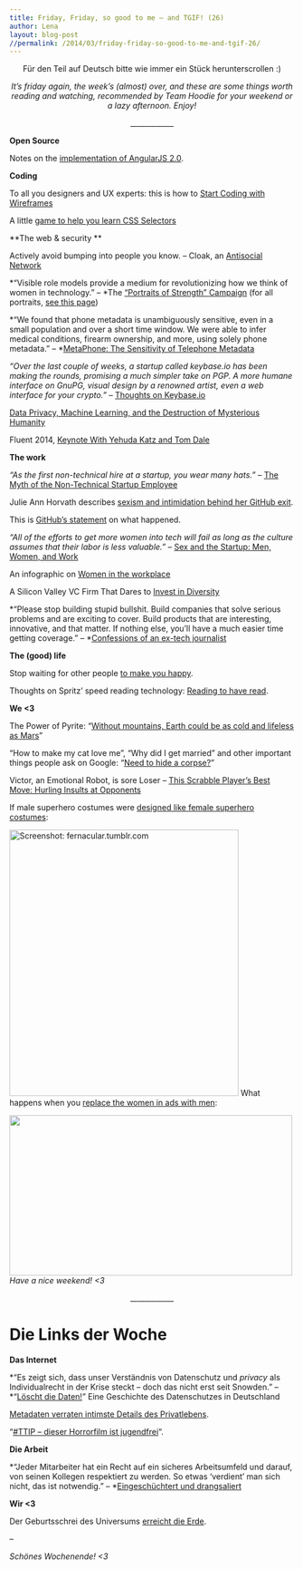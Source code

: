 ```yaml
---
title: Friday, Friday, so good to me – and TGIF! (26)
author: Lena
layout: blog-post
//permalink: /2014/03/friday-friday-so-good-to-me-and-tgif-26/
---
```

<p style="text-align: center;">
  Für den Teil auf Deutsch bitte wie immer ein Stück herunterscrollen :)
</p>

<p style="text-align: center;">
  <em>It’s friday again, the week’s (almost) over, and these are some things worth reading and watching, recommended by Team Hoodie for your weekend or a lazy afternoon. Enjoy!</em>
</p>

<p style="text-align: center;">
  ____________
</p>

**Open Source**

Notes on the [implementation of AngularJS 2.0][1].

**Coding**

To all you designers and UX experts: this is how to [Start Coding with Wireframes][2]

A little [game to help you learn CSS Selectors][3]

**The web & security
**

Actively avoid bumping into people you know. – Cloak, an [Antisocial Network][4]

*&#8220;Visible role models provide a medium for revolutionizing how we think of women in technology.&#8221; – *The [&#8220;Portraits of Strength&#8221; Campaign][5] (for all portraits, [see this page][6])

*&#8220;We found that phone metadata is unambiguously sensitive, even in a small population and over a short time window. We were able to infer medical conditions, firearm ownership, and more, using solely phone metadata.&#8221; – *<a title="Permalink to MetaPhone: The Sensitivity of Telephone Metadata" href="http://webpolicy.org/2014/03/12/metaphone-the-sensitivity-of-telephone-metadata/" rel="bookmark">MetaPhone: The Sensitivity of Telephone Metadata</a>

*&#8220;Over the last couple of weeks, a startup called keybase.io has been making the rounds, promising a much simpler take on PGP. A more humane interface on GnuPG, visual design by a renowned artist, even a web interface for your crypto.&#8221;* – [Thoughts on Keybase.io<!--more-->][7]

<div>
  <p>
    <a href="http://www.john-foreman.com/1/post/2014/02/data-privacy-machine-learning-and-the-destruction-of-mysterious-humanity.html">Data Privacy, Machine Learning, and the Destruction of Mysterious Humanity</a>
  </p>

  <p id="watch-headline-title">
    Fluent 2014, <a href="https://www.youtube.com/watch?v=jScLjUlLTLI">Keynote With Yehuda Katz and Tom Dale</a>
  </p>

  <p>
  </p>
</div>

**The work**

*&#8220;As the first non-technical hire at a startup, you wear many hats.&#8221;* – [The Myth of the Non-Technical Startup Employee][8]

Julie Ann Horvath describes [sexism and intimidation behind her GitHub exit][9].

This is [GitHub&#8217;s statement][10] on what happened.

<div>
  <p>
    <em>&#8220;All of the efforts to get more women into tech will fail as long as the culture assumes that their labor is less valuable.&#8221;</em> – <a href="http://modelviewculture.com/pieces/sex-and-the-startup-men-women-and-work">Sex and the Startup: Men, Women, and Work</a>
  </p>
</div>

An infographic on [Women in the workplace][11]

A Silicon Valley VC Firm That Dares to [Invest in Diversity][12]

*&#8220;Please stop building stupid bullshit. Build companies that solve serious problems and are exciting to cover. Build products that are interesting, innovative, and that matter. If nothing else, you’ll have a much easier time getting coverage.&#8221; – *[Confessions of an ex-tech journalist][13]

**The (good) life**

Stop waiting for other people [to make you happy][14].

Thoughts on Spritz&#8217; speed reading technology: [Reading to have read][15].

**We <3**

The Power of Pyrite: &#8220;[Without mountains, Earth could be as cold and lifeless as Mars][16]&#8221;

&#8220;How to make my cat love me&#8221;, &#8220;Why did I get married&#8221; and other important things people ask on Google: &#8220;[Need to hide a corpse?][17]&#8221;

Victor, an Emotional Robot, is sore Loser – [This Scrabble Player&#8217;s Best Move: Hurling Insults at Opponents][18]

If male superhero costumes were [designed like female superhero costumes][19]:

[<img class="alignnone size-large wp-image-1294" alt="Screenshot: fernacular.tumblr.com" src="http://blog.hood.ie/wp-content/uploads/2014/03/Screen-Shot-2014-03-21-at-09.15.03-405x470.png" width="405" height="470" />][19]
What happens when you [replace the women in ads with men][20]:

[<img class="alignnone" alt="" src="http://s3-ec.buzzfed.com/static/2014-03/enhanced/webdr03/15/17/anigif_enhanced-6083-1394920558-9.gif" width="500" height="283" />][20]
*Have a nice weekend! <3*

<p style="text-align: center;">
  ____________
</p>

# Die Links der Woche

**Das Internet**

*&#8220;Es zeigt sich, dass unser Verständnis von Datenschutz und *privacy* als Individualrecht in der Krise steckt – doch das nicht erst seit Snowden.&#8221; – *&#8220;[Löscht die Daten!][21]&#8221; Eine Geschichte des Datenschutzes in Deutschland

[Metadaten verraten intimste Details des Privatlebens][22].

&#8220;[#TTIP &#8211; dieser Horrorfilm ist jugendfrei][23]&#8220;.

**Die Arbeit**

*&#8220;Jeder Mitarbeiter hat ein Recht auf ein sicheres Arbeitsumfeld und darauf, von seinen Kollegen respektiert zu werden. So etwas &#8216;verdient&#8217; man sich nicht, das ist notwendig.&#8221; – *[Eingeschüchtert und drangsaliert][24]

**Wir <3**

Der Geburtsschrei des Universums [erreicht die Erde][25].

–

*Schönes Wochenende! <3*

 [1]: http://blog.angularjs.org/2014/03/angular-20.html
 [2]: http://alistapart.com/column/start-coding-with-wireframes
 [3]: http://flukeout.github.io/
 [4]: http://time.com/27750/antisocial-network-cloak-app-uses-location-data-to-help-you-avoid-people/
 [5]: http://www.womenyoushouldknow.net/portraits-strength-campaign-celebrates-trailblazing-women-girls-stem/
 [6]: http://www.techgirls.ca/portraits-of-strength/
 [7]: http://blog.lrdesign.com/2014/03/thoughts-on-keybase-io/
 [8]: http://modelviewculture.com/pieces/the-myth-of-the-non-technical-startup-employee
 [9]: http://techcrunch.com/2014/03/15/julie-ann-horvath-describes-sexism-and-intimidation-behind-her-github-exit/
 [10]: https://github.com/blog/1800-update-on-julie-horvath-s-departure
 [11]: http://www.womenyoushouldknow.net/women-workplace-vs-now-infographic/
 [12]: http://www.wired.com/business/2014/03/diverse-venture-capital/
 [13]: https://medium.com/changing-journalism/5ddafba1d4d4
 [14]: http://tinybuddha.com/blog/reclaim-power-stop-waiting-for-other-people-to-make-you-happy/?utm_content=bufferbcb81&utm_medium=social&utm_source=twitter.com&utm_campaign=buffer
 [15]: http://www.theatlantic.com/technology/archive/2014/03/reading-to-have-read/284391/
 [16]: http://qz.com/189869/without-fools-gold-earth-could-be-as-cold-and-lifeless-as-mars/
 [17]: http://www.foxbusiness.com/technology/2014/03/18/need-to-hide-corpse-ask-google/
 [18]: http://online.wsj.com/news/articles/SB20001424052702304914204579392930054227164
 [19]: http://fernacular.tumblr.com/post/17814450235/welcome-to-if-male-superhero-costumes-were
 [20]: http://www.buzzfeed.com/caitlincowie/what-happens-when-you-replace-the-women-in-ads-with-men
 [21]: http://cloud.irights.info/loescht-die-daten
 [22]: http://www.golem.de/news/stanford-experiment-metadaten-verraten-intimste-details-des-privatlebens-1403-105253.html
 [23]: http://blog.campact.de/2014/03/ttip-dieser-horrorfilm-ist-jugendfrei/
 [24]: http://www.sueddeutsche.de/digital/sexismus-in-der-technik-szene-eingeschuechtert-und-drangsaliert-1.1915118
 [25]: http://www.zeit.de/wissen/2014-03/gravitationswellen-urknall-bicep2-einstein-relativitaetstheorie/komplettansicht
